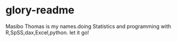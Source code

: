 # glory-readme
Masibo Thomas is my names.doing Statistics and programming with R,SpSS,dax,Excel,python. let it go!
